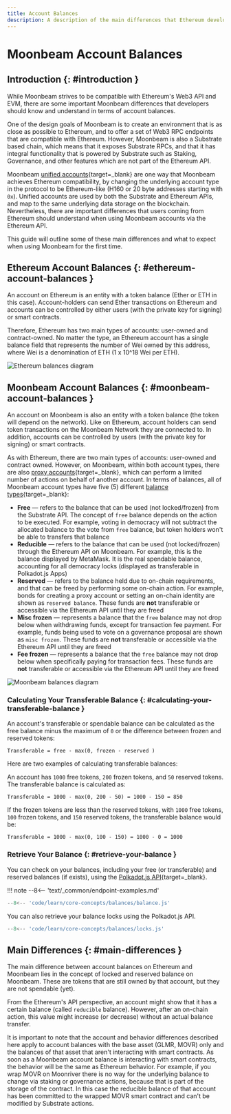 ```yaml
---
title: Account Balances
description: A description of the main differences that Ethereum developers need to understand in terms of account balances on Moonbeam and how they differ from Ethereum.
---
```


# Moonbeam Account Balances

## Introduction {: #introduction }

While Moonbeam strives to be compatible with Ethereum's Web3 API and EVM, there are some important Moonbeam differences that developers should know and understand in terms of account balances.

One of the design goals of Moonbeam is to create an environment that is as close as possible to Ethereum, and to offer a set of Web3 RPC endpoints that are compatible with Ethereum. However, Moonbeam is also a Substrate based chain, which means that it exposes Substrate RPCs, and that it has integral functionality that is powered by Substrate such as Staking, Governance, and other features which are not part of the Ethereum API.

Moonbeam [unified accounts](/learn/core-concepts/unified-accounts/){target=\_blank} are one way that Moonbeam achieves Ethereum compatibility, by changing the underlying account type in the protocol to be Ethereum-like (H160 or 20 byte addresses starting with `0x`). Unified accounts are used by both the Substrate and Ethereum APIs, and map to the same underlying data storage on the blockchain. Nevertheless, there are important differences that users coming from Ethereum should understand when using Moonbeam accounts via the Ethereum API.

This guide will outline some of these main differences and what to expect when using Moonbeam for the first time.

## Ethereum Account Balances {: #ethereum-account-balances }

An account on Ethereum is an entity with a token balance (Ether or ETH in this case). Account-holders can send Ether transactions on Ethereum and accounts can be controlled by either users (with the private key for signing) or smart contracts.

Therefore, Ethereum has two main types of accounts: user-owned and contract-owned. No matter the type, an Ethereum account has a single balance field that represents the number of Wei owned by this address, where Wei is a denomination of ETH (1 x 10^18 Wei per ETH).

![Ethereum balances diagram](/images/learn/core-concepts/balances/balances-1.webp)

## Moonbeam Account Balances {: #moonbeam-account-balances }

An account on Moonbeam is also an entity with a token balance (the token will depend on the network). Like on Ethereum, account holders can send token transactions on the Moonbeam Network they are connected to. In addition, accounts can be controlled by users (with the private key for signing) or smart contracts.

As with Ethereum, there are two main types of accounts: user-owned and contract owned. However, on Moonbeam, within both account types, there are also [proxy accounts](https://wiki.polkadot.network/learn/learn-proxies/){target=\_blank}, which can perform a limited number of actions on behalf of another account. In terms of balances, all of Moonbeam account types have five (5) different [balance types](https://wiki.polkadot.network/learn/learn-accounts/#balance-types){target=\_blank}:

 - **Free** — refers to the balance that can be used (not locked/frozen) from the Substrate API. The concept of `free` balance depends on the action to be executed. For example, voting in democracy will not subtract the allocated balance to the vote from `free` balance, but token holders won't be able to transfers that balance
 - **Reducible** — refers to the balance that can be used (not locked/frozen) through the Ethereum API on Moonbeam. For example, this is the balance displayed by MetaMask. It is the real spendable balance, accounting for all democracy locks (displayed as transferable in Polkadot.js Apps)
 - **Reserved** — refers to the balance held due to on-chain requirements, and that can be freed by performing some on-chain action.  For example, bonds for creating a proxy account or setting an on-chain identity are shown as `reserved balance`. These funds are **not** transferable or accessible via the Ethereum API until they are freed
 - **Misc frozen** — represents a balance that the `free` balance may not drop below when withdrawing funds, except for transaction fee payment. For example, funds being used to vote on a governance proposal are shown as `misc frozen`. These funds are **not** transferable or accessible via the Ethereum API until they are freed
 - **Fee frozen** — represents a balance that the `free` balance may not drop below when specifically paying for transaction fees. These funds are **not** transferable or accessible via the Ethereum API until they are freed

![Moonbeam balances diagram](/images/learn/core-concepts/balances/balances-2.webp)

### Calculating Your Transferable Balance {: #calculating-your-transferable-balance }

An account's transferable or spendable balance can be calculated as the free balance minus the maximum of `0` or the difference between frozen and reserved tokens: 

```text
Transferable = free - max(0, frozen - reserved )
```

Here are two examples of calculating transferable balances:

An account has `1000` free tokens, `200` frozen tokens, and `50` reserved tokens. The transferable balance is calculated as:

```text
Transferable = 1000 - max(0, 200 - 50) = 1000 - 150 = 850
```

If the frozen tokens are less than the reserved tokens, with `1000` free tokens, `100` frozen tokens, and `150` reserved tokens, the transferable balance would be:

```text
Transferable = 1000 - max(0, 100 - 150) = 1000 - 0 = 1000
```

### Retrieve Your Balance {: #retrieve-your-balance }

You can check on your balances, including your free (or transferable) and reserved balances (if exists), using the [Polkadot.js API](/builders/substrate/libraries/polkadot-js-api/){target=\_blank}.

!!! note
    --8<-- 'text/_common/endpoint-examples.md'

```js
--8<-- 'code/learn/core-concepts/balances/balance.js'
```

You can also retrieve your balance locks using the Polkadot.js API.

```js
--8<-- 'code/learn/core-concepts/balances/locks.js'
```

## Main Differences {: #main-differences }

The main difference between account balances on Ethereum and Moonbeam lies in the concept of locked and reserved balance on Moonbeam. These are tokens that are still owned by that account, but they are not spendable (yet).

From the Ethereum's API perspective, an account might show that it has a certain balance (called `reducible` balance). However, after an on-chain action, this value might increase (or decrease) without an actual balance transfer.

It is important to note that the account and behavior differences described here apply to account balances with the base asset (GLMR, MOVR) only and the balances of that asset that aren't interacting with smart contracts. As soon as a Moonbeam account balance is interacting with smart contracts, the behavior will be the same as Ethereum behavior. For example, if you wrap MOVR on Moonriver there is no way for the underlying balance to change via staking or governance actions, because that is part of the storage of the contract. In this case the reducible balance of that account has been committed to the wrapped MOVR smart contract and can't be modified by Substrate actions.

